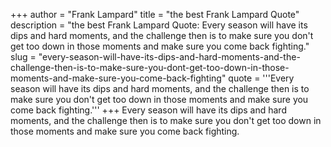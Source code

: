 +++
author = "Frank Lampard"
title = "the best Frank Lampard Quote"
description = "the best Frank Lampard Quote: Every season will have its dips and hard moments, and the challenge then is to make sure you don't get too down in those moments and make sure you come back fighting."
slug = "every-season-will-have-its-dips-and-hard-moments-and-the-challenge-then-is-to-make-sure-you-dont-get-too-down-in-those-moments-and-make-sure-you-come-back-fighting"
quote = '''Every season will have its dips and hard moments, and the challenge then is to make sure you don't get too down in those moments and make sure you come back fighting.'''
+++
Every season will have its dips and hard moments, and the challenge then is to make sure you don't get too down in those moments and make sure you come back fighting.
